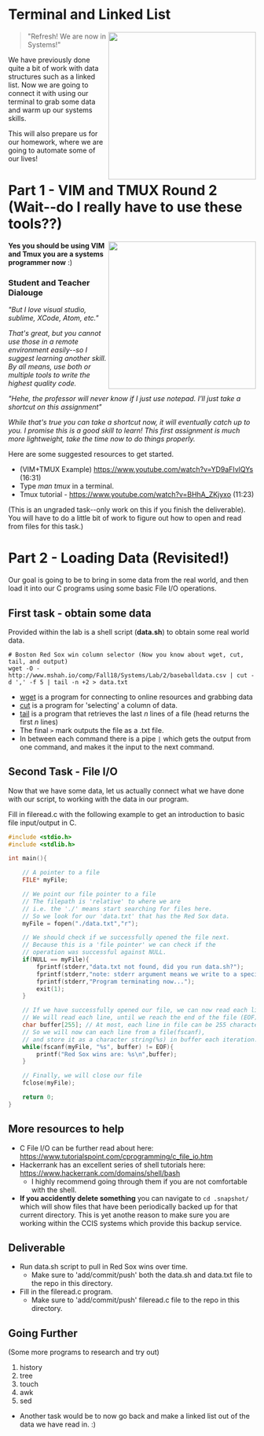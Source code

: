 # Terminal and Linked List
<img align="right" width="300px" src="https://support.rstudio.com/hc/article_attachments/115019778247/2017-08-11_13-53-02-dropdown-new-v2.png">

> "Refresh! We are now in Systems!"

We have previously done quite a bit of work with data structures such as a linked list. Now we are going to connect it with using our terminal to grab some data and warm up our systems skills.

This will also prepare us for our homework, where we are going to automate some of our lives!


# Part 1 - VIM and TMUX Round 2 (Wait--do I really have to use these tools??)

<img align="right" width="300px" src="https://joshldavis.com/img/vim/tabs.gif">

**Yes you should be using VIM and Tmux you are a systems programmer now** :)

### Student and Teacher Dialouge

*"But I love visual studio, sublime, XCode, Atom, etc."*

*That's great, but you cannot use those in a remote environment easily--so I suggest learning another skill. By all means, use both or multiple tools to write the highest quality code.*

*"Hehe, the professor will never know if I just use notepad. I'll just take a shortcut on this assignment"*

*While that's true you can take a shortcut now, it will eventually catch up to you. I promise this is a good skill to learn! This first assignment is much more lightweight, take the time now to do things properly.*

Here are some suggested resources to get started.
* (VIM+TMUX Example) https://www.youtube.com/watch?v=YD9aFIvlQYs (16:31)
* Type *man tmux* in a terminal.
* Tmux tutorial - https://www.youtube.com/watch?v=BHhA_ZKjyxo (11:23)

(This is an ungraded task--only work on this if you finish the deliverable). You will have to do a little bit of work to figure out how to open and read from files for this task.)

# Part 2 - Loading Data (Revisited!)

Our goal is going to be to bring in some data from the real world, and then load it into our C programs using some basic File I/O operations.

## First task - obtain some data

Provided within the lab is a shell script (**data.sh**) to obtain some real world data.

```shell
# Boston Red Sox win column selector (Now you know about wget, cut, tail, and output)
wget -O - http://www.mshah.io/comp/Fall18/Systems/Lab/2/baseballdata.csv | cut -d ',' -f 5 | tail -n +2 > data.txt

```

- [wget](https://linux.die.net/man/1/wget) is a program for connecting to online resources and grabbing data
- [cut](https://linux.die.net/man/1/cut) is a program for 'selecting' a column of data.
- [tail](https://linux.die.net/man/1/tail) is a program that retrieves the last *n* lines of a file (head returns the first *n* lines)
- The final `>` mark outputs the file as a .txt file.
- In between each command there is a pipe `|` which gets the output from one command, and makes it the input to the next command.

## Second Task - File I/O

Now that we have some data, let us actually connect what we have done with our script, to working with the data in our program.

Fill in fileread.c with the following example to get an introduction to basic file input/output in C.

```c
#include <stdio.h>
#include <stdlib.h>

int main(){

    // A pointer to a file
    FILE* myFile;

    // We point our file pointer to a file
    // The filepath is 'relative' to where we are
    // i.e. the './' means start searching for files here.
    // So we look for our 'data.txt' that has the Red Sox data.
    myFile = fopen("./data.txt","r");

    // We should check if we successfully opened the file next.
    // Because this is a 'file pointer' we can check if the
    // operation was successful against NULL.
    if(NULL == myFile){
        fprintf(stderr,"data.txt not found, did you run data.sh?");
        fprintf(stderr,"note: stderr argument means we write to a special 'error' output stream.");
        fprintf(stderr,"Program terminating now...");
        exit(1);
    }

    // If we have successfully opened our file, we can now read each line.
    // We will read each line, until we reach the end of the file (EOF).
    char buffer[255]; // At most, each line in file can be 255 characters
    // So we will now can each line from a file(fscanf),
    // and store it as a character string(%s) in buffer each iteration.
    while(fscanf(myFile, "%s", buffer) != EOF){
        printf("Red Sox wins are: %s\n",buffer);
    }

    // Finally, we will close our file
    fclose(myFile);

    return 0;
}
```

## More resources to help

- C File I/O can be further read about here: https://www.tutorialspoint.com/cprogramming/c_file_io.htm
- Hackerrank has an excellent series of shell tutorials here: https://www.hackerrank.com/domains/shell/bash
  - I highly recommend going through them if you are not comfortable with the shell.
- **If you accidently delete something** you can navigate to `cd .snapshot/` which will show files that have been periodically backed up for that current directory. This is yet anothe reason to make sure you are working within the CCIS systems which provide this backup service.

## Deliverable

* Run data.sh script to pull in Red Sox wins over time.
  * Make sure to 'add/commit/push' both the data.sh and data.txt file to the repo in this directory.
* Fill in the fileread.c program.
  * Make sure to 'add/commit/push' fileread.c file to the repo in this directory.
  
## Going Further

(Some more programs to research and try out)

1. history
2. tree
3. touch
4. awk
5. sed

- Another task would be to now go back and make a linked list out of the data we have read in. :)
